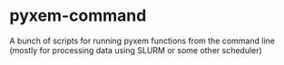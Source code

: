 # pyxem-command
A bunch of scripts for running pyxem functions from the command line (mostly for processing data using SLURM or some other scheduler)
